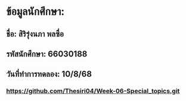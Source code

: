 # ข้อมูลนักศึกษา:
## ชื่อ: สิริรุ่งนภา พลซื่อ
## รหัสนักศึกษา: 66030188
## วันที่ทำการทดลอง: 10/8/68

### https://github.com/Thesiri04/Week-06-Special_topics.git
